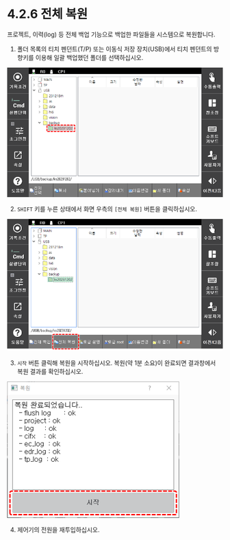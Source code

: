 ﻿# 4.2.6 전체 복원

프로젝트, 이력\(log\) 등 전체 백업 기능으로 백업한 파일들을 시스템으로 복원합니다.

1.	폴더 목록의 티치 펜던트\(T/P\) 또는 이동식 저장 장치\(USB\)에서 티치 펜던트의 방향키를 이용해 일괄 백업했던 폴더를 선택하십시오.

![](../../_assets/tp630/fl-backup-select.png)


2.	`SHIFT` 키를 누른 상태에서 화면 우측의 `[전체 복원]` 버튼을 클릭하십시오.

![](../../_assets/tp630/fl-restore-button.png)


3.	`시작` 버튼 클릭해 복원을 시작하십시오. 복원\(약 1분 소요\)이 완료되면 결과창에서 복원 결과를 확인하십시오.

![](../../_assets/tp630/fl-restore-report.png)

4.	제어기의 전원을 재투입하십시오.
